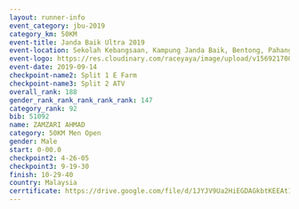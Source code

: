 ```yaml
---
layout: runner-info 
event_category: jbu-2019 
category_km: 50KM 
event-title: Janda Baik Ultra 2019 
event-location: Sekolah Kebangsaan, Kampung Janda Baik, Bentong, Pahang, Malaysia 
event-logo: https://res.cloudinary.com/raceyaya/image/upload/v1569217009/logo/janda-baik_vch1pc.jpg 
event-date: 2019-09-14 
checkpoint-name2: Split 1 E Farm 
checkpoint-name3: Split 2 ATV 
overall_rank: 188
gender_rank_rank_rank_rank_rank: 147
category_rank: 92
bib: 51092
name: ZAMZARI AHMAD
category: 50KM Men Open
gender: Male
start: 0-00.0
checkpoint2: 4-26-05
checkpoint3: 9-19-30
finish: 10-29-40
country: Malaysia
cerrtificate: https://drive.google.com/file/d/1JYJV9Ua2HiEGDAGkbtKEEAt1f2snMxD1/view?usp=sharing
---
```

